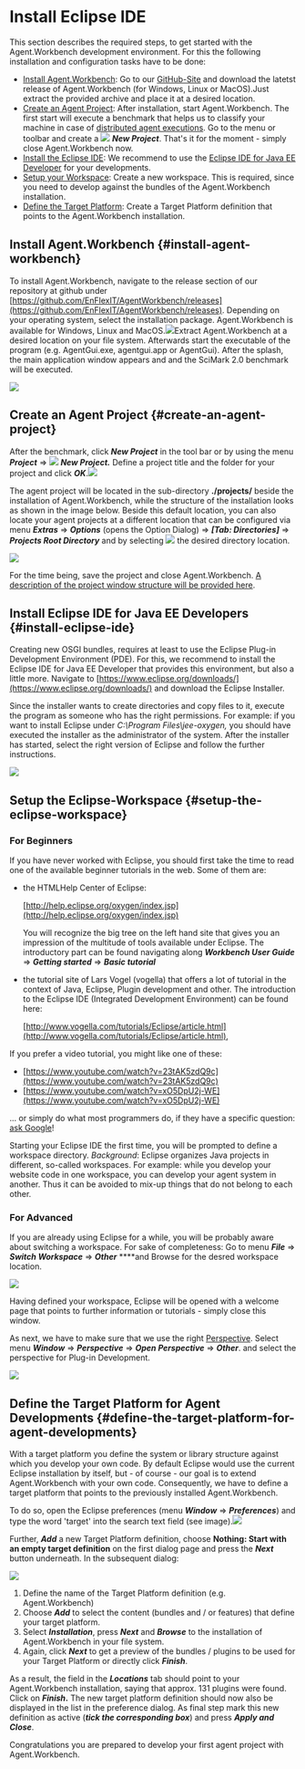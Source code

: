 # Install Eclipse IDE

This section describes the required steps, to get started with the Agent.Workbench development environment. For this the following installation and configuration tasks have to be done:

* [Install Agent.Workbench](getting-started.md#install-agent-workbench): Go to our [GitHub-Site](https://github.com/EnFlexIT/AgentWorkbench/releases) and download the latetst release of Agent.Workbench \(for Windows, Linux or MacOS\).Just extract the provided archive and place it at a desired location.
* [Create an Agent Project](getting-started.md#create-an-agent-project): After installation, start Agent.Workbench. The first start will execute a benchmark that helps us to classify your machine in case of [distributed agent executions](../distributed-application.md). Go to the menu or toolbar and create a ![](../.gitbook/assets/mbnew.png) _**New Project**_. That's it for the moment - simply close Agent.Workbench now.
* [Install the Eclipse IDE](getting-started.md#install-eclipse-ide): We recommend to use the [Eclipse IDE for Java EE Developer](https://www.eclipse.org/downloads/) for your developments.
* [Setup your Workspace](getting-started.md#setup-the-eclipse-workspace): Create a new workspace. This is required, since you need to develop against the bundles of the Agent.Workbench installation.
* [Define the Target Platform](getting-started.md#define-the-target-platform-for-agent-developments): Create a Target Platform definition that points to the Agent.Workbench installation.

## Install Agent.Workbench {#install-agent-workbench}

To install Agent.Workbench, navigate to the release section of our repository at github under [https://github.com/EnFlexIT/AgentWorkbench/releases](https://github.com/EnFlexIT/AgentWorkbench/releases). Depending on your operating system, select the installation package. Agent.Workbench is available for Windows, Linux and MacOS.![](../.gitbook/assets/01_workbench-releases.png)Extract Agent.Workbench at a desired location on your file system. Afterwards start the executable of the program \(e.g. AgentGui.exe, agentgui.app or AgentGui\). After the splash, the main application window appears and and the SciMark 2.0 benchmark will be executed.

![](../.gitbook/assets/02_benchmarkwindow.png)

## Create an Agent Project {#create-an-agent-project}

After the benchmark, click _**New Project**_ in the tool bar or by using the menu _**Project**_ =&gt; ![](../.gitbook/assets/mbnew.png) _**New Project.**_ Define a project title and the folder for your project and click _**OK**_.![](../.gitbook/assets/03_createnewproject.png)

The agent project will be located in the sub-directory **./projects/** beside the installation of Agent.Workbench, while the structure of the installation looks as shown in the image below. Beside this default location, you can also locate your agent projects at a different location that can be configured via menu _**Extras**_ =&gt; _**Options**_ \(opens the Option Dialog\) =&gt; _**\[Tab: Directories\]**_ =&gt; _**Projects Root Directory**_ and by selecting ![](../.gitbook/assets/mbopen.png) the desired directory location.

![](../.gitbook/assets/04_installationstructure.png)

For the time being, save the project and close Agent.Workbench. [A description of the project window structure will be provided here](../the-project-window.md).

## Install Eclipse IDE for Java EE Developers {#install-eclipse-ide}

Creating new OSGI bundles, requires at least to use the Eclipse Plug-in Development Environment \(PDE\). For this, we recommend to install the Eclipse IDE for Java EE Developer that provides this environment, but also a little more. Navigate to [https://www.eclipse.org/downloads/](https://www.eclipse.org/downloads/) and download the Eclipse Installer.

Since the installer wants to create directories and copy files to it, execute the program as someone who has the right permissions. For example: if you want to install Eclipse under _C:\Program Files\jee-oxygen,_ you should have executed the installer as the administrator of the system. After the installer has started, select the right version of Eclipse and follow the further instructions.

![](../.gitbook/assets/05_eclipseinstaller.png)

## Setup the Eclipse-Workspace {#setup-the-eclipse-workspace}

### For Beginners

If you have never worked with Eclipse, you should first take the time to read one of the available beginner tutorials in the web. Some of them are:

* the HTMLHelp Center of Eclipse: 

  [http://help.eclipse.org/oxygen/index.jsp](http://help.eclipse.org/oxygen/index.jsp)

  You will recognize the big tree on the left hand site that gives you an impression of the multitude of tools available under Eclipse. The introductory part can be found navigating along _**Workbench User Guide**_ =&gt; _**Getting started**_ =&gt; _**Basic tutorial**_

* the tutorial site of Lars Vogel \(vogella\) that offers a lot of tutorial in the context of Java, Eclipse, Plugin development and other. The introduction to the Eclipse IDE \(Integrated Development Environment\) can be found here:

  [http://www.vogella.com/tutorials/Eclipse/article.html](http://www.vogella.com/tutorials/Eclipse/article.html), 

If you prefer a video tutorial, you might like one of these:

* [https://www.youtube.com/watch?v=23tAK5zdQ9c](https://www.youtube.com/watch?v=23tAK5zdQ9c)
* [https://www.youtube.com/watch?v=xO5DpU2j-WE](https://www.youtube.com/watch?v=xO5DpU2j-WE)

... or simply do what most programmers do, if they have a specific question: [ask Google](http://lmgtfy.com/?q=Eclipse+beginner+tutorial)!

Starting your Eclipse IDE the first time, you will be prompted to define a workspace directory. _Background_: Eclipse organizes Java projects in different, so-called workspaces. For example: while you develop your website code in one workspace, you can develop your agent system in another. Thus it can be avoided to mix-up things that do not belong to each other.

### For Advanced

If you are already using Eclipse for a while, you will be probably aware about switching a workspace. For sake of completeness: Go to menu _**File**_ =&gt; _**Switch Workspace**_ =&gt; _**Other**_ ****and Browse for the desred workspace location.

![](../.gitbook/assets/06_eclipse_switchworkspace.png)

Having defined your workspace, Eclipse will be opened with a welcome page that points to further information or tutorials - simply close this window.

As next, we have to make sure that we use the right [Perspective](https://www.tutorialspoint.com/eclipse/eclipse_perspectives.htm). Select menu _**Window**_ =&gt; _**Perspective**_ =&gt; _**Open Perspective**_ =&gt; _**Other**_. and select the perspective for Plug-in Development.

![](../.gitbook/assets/07_selectplug-inperspective.png)

## Define the Target Platform for Agent Developments {#define-the-target-platform-for-agent-developments}

With a target platform you define the system or library structure against which you develop your own code. By default Eclipse would use the current Eclipse installation by itself, but - of course - our goal is to extend Agent.Workbench with your own code. Consequently, we have to define a target platform that points to the previously installed Agent.Workbench.

To do so, open the Eclipse preferences \(menu _**Window**_ =&gt; _**Preferences**_\) and type the word 'target' into the search text field \(see image\).![](../.gitbook/assets/08_targetplatform_preferences.png)

Further, _**Add**_ a new Target Platform definition, choose **Nothing: Start with an empty target definition** on the first dialog page and press the _**Next**_ button underneath. In the subsequent dialog:

![](../.gitbook/assets/09_targetplatform_addcontent.png)

1. Define the name of the Target Platform definition \(e.g. Agent.Workbench\)
2. Choose _**Add**_ to select the content \(bundles and / or features\) that define your target platform.
3. Select _**Installation**_, press _**Next**_ and _**Browse**_ to the installation of Agent.Workbench in your file system.
4. Again, click _**Next**_ to get a preview of the bundles / plugins to be used for your Target Platform or directly click _**Finish**_.

As a result, the field in the _**Locations**_ tab should point to your Agent.Workbench installation, saying that approx. 131 plugins were found. Click on _**Finish**_**.** The new target platform definition should now also be displayed in the list in the preference dialog. As final step mark this new definition as active \(_**tick the corresponding box**_\) and press _**Apply and Close**_.

Congratulations you are prepared to develop your first agent project with Agent.Workbench.

